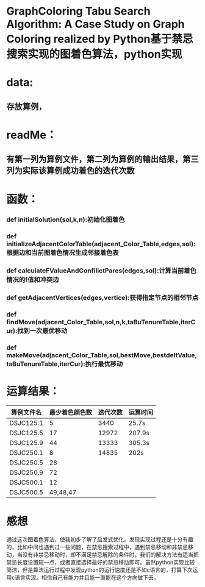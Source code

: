 # GraphColoring Tabu Search Algorithm: A Case Study on  Graph Coloring realized by Python基于禁忌搜索实现的图着色算法，python实现
# data:
##   存放算例，
# readMe：
##   有第一列为算例文件，第二列为算例的输出结果，第三列为实际该算例成功着色的迭代次数
# 函数：
###   def initialSolution(sol,k,n):初始化图着色
###   def initializeAdjacentColorTable(adjacent_Color_Table,edges,sol):根据边和当前图着色情况生成邻接着色表
###   def calculateFValueAndConfilictPares(edges,sol):计算当前着色情况的f值和冲突边
###   def getAdjacentVertices(edges,vertice):获得指定节点的相邻节点
###   def findMove(adjacent_Color_Table,sol,n,k,taBuTenureTable,iterCur):找到一次最优移动
###   def makeMove(adjacent_Color_Table,sol,bestMove,bestdeltValue,taBuTenureTable,iterCur):执行最优移动
# 运算结果：
   算例文件名 |   最少着色颜色数      |     迭代次数 |  运算时间 
   ------------|-----------------|----------------|--------------
   DSJC125.1	    |         5      |          3440 |25.7s  
   DSJC125.5	    |         17       |          12972 |207.9s
   DSJC125.9	     |        44      |           13333  | 305.3s  
   DSJC250.1	     |        8      |            14835  |  202s
   DSJC250.5	      |       28
   DSJC250.9	       |      72
   DSJC500.1	      |       12
   DSJC500.5	       |      49,48,47

# 感想
通过这次图着色算法，使我初步了解了启发式优化。发现实现过程还是十分有趣的，比如中间也遇到过一些问题，在禁忌搜索过程中，遇到禁忌移动和非禁忌移动，当没有非禁忌移动时，却不满足禁忌解除的条件时，我们的解决方法有适当把禁忌长度设置短一点，或者直接选择最好的禁忌移动即可。虽然python实现比较简洁，但是算法运行过程中发现python的运行速度还是不如c语言的，打算下次运用c语言实现。相信自己有能力并且能一直能在这个方向做下去。
